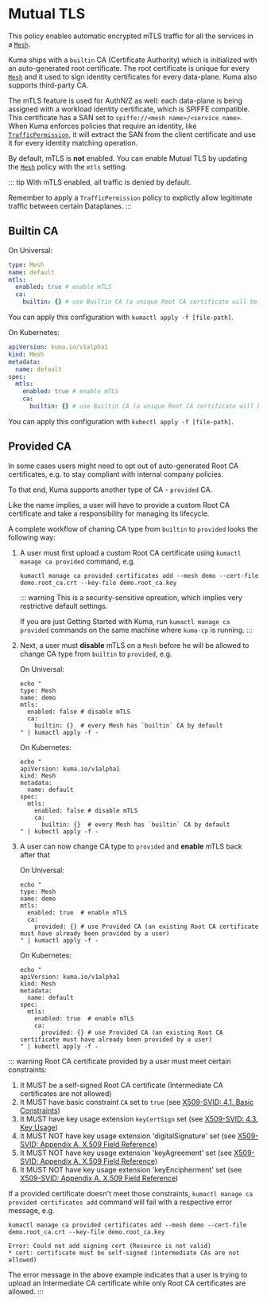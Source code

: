 # Mutual TLS

This policy enables automatic encrypted mTLS traffic for all the services in a [`Mesh`](../mesh).

Kuma ships with a `builtin` CA (Certificate Authority) which is initialized with an auto-generated root certificate. The root certificate is unique for every [`Mesh`](../mesh) and it used to sign identity certificates for every data-plane. Kuma also supports third-party CA.

The mTLS feature is used for AuthN/Z as well: each data-plane is being assigned with a workload identity certificate, which is SPIFFE compatible. This certificate has a SAN set to `spiffe://<mesh name>/<service name>`. When Kuma enforces policies that require an identity, like [`TrafficPermission`](../traffic-permissions), it will extract the SAN from the client certificate and use it for every identity matching operation.

By default, mTLS is **not** enabled. You can enable Mutual TLS by updating the [`Mesh`](../mesh) policy with the `mtls` setting.

::: tip
With mTLS enabled, all traffic is denied by default.

Remember to apply a `TrafficPermission` policy to explictly allow legitimate traffic between certain Dataplanes.
:::

## Builtin CA

On Universal:

```yaml
type: Mesh
name: default
mtls:
  enabled: true # enable mTLS
  ca:
    builtin: {} # use Builtin CA (a unique Root CA certificate will be generated automatically)
```

You can apply this configuration with `kumactl apply -f [file-path]`.

On Kubernetes:

```yaml
apiVersion: kuma.io/v1alpha1
kind: Mesh
metadata:
  name: default
spec:
  mtls:
    enabled: true # enable mTLS
    ca:
      builtin: {} # use Builtin CA (a unique Root CA certificate will be generated automatically)
```

You can apply this configuration with `kubectl apply -f [file-path]`.

## Provided CA

In some cases users might need to opt out of auto-generated Root CA certificates, e.g. to stay compliant with internal company policies.

To that end, Kuma supports another type of CA - `provided` CA.

Like the name implies, a user will have to provide a custom Root CA certificate and take a responsibility for managing its lifecycle.

A complete workflow of chaning CA type from `builtin` to `provided` looks the following way:

1. A user must first upload a custom Root CA certificate using `kumactl manage ca provided` command, e.g.

   ```shell
   kumactl manage ca provided certificates add --mesh demo --cert-file demo.root_ca.crt --key-file demo.root_ca.key
   ```

   ::: warning
   This is a security-sensitive opreation, which implies very restrictive default settings.

   If you are just Getting Started with Kuma, run `kumactl manage ca provided` commands on the same machine where `kuma-cp` is running.
   :::

2. Next, a user must **disable** mTLS on a `Mesh` before he will be allowed to change CA type from `builtin` to `provided`, e.g.

   On Universal:

   ```shell
   echo "
   type: Mesh
   name: demo
   mtls:
     enabled: false # disable mTLS
     ca:
       builtin: {}  # every Mesh has `builtin` CA by default
   " | kumactl apply -f -
   ```

   On Kubernetes:

   ```shell
   echo "
   apiVersion: kuma.io/v1alpha1
   kind: Mesh
   metadata:
     name: default
   spec:
     mtls:
       enabled: false # disable mTLS
       ca:
         builtin: {}  # every Mesh has `builtin` CA by default
   " | kubectl apply -f -
   ```

3. A user can now change CA type to `provided` and **enable** mTLS back after that

   On Universal:

   ```shell
   echo "
   type: Mesh
   name: demo
   mtls:
     enabled: true  # enable mTLS
     ca:
       provided: {} # use Provided CA (an existing Root CA certificate must have already been provided by a user)
   " | kumactl apply -f -
   ```

   On Kubernetes:

   ```shell
   echo "
   apiVersion: kuma.io/v1alpha1
   kind: Mesh
   metadata:
     name: default
   spec:
     mtls:
       enabled: true  # enable mTLS
       ca:
         provided: {} # use Provided CA (an existing Root CA certificate must have already been provided by a user)
   " | kubectl apply -f -
   ```

::: warning
Root CA certificate provided by a user must meet certain constraints:
1. It MUST be a self-signed Root CA certificate (Intermediate CA certificates are not allowed)
2. It MUST have basic constraint `CA` set to `true` (see [X509-SVID: 4.1. Basic Constraints](https://github.com/spiffe/spiffe/blob/master/standards/X509-SVID.md#41-basic-constraints))
3. It MUST have key usage extension `keyCertSign` set (see [X509-SVID: 4.3. Key Usage](https://github.com/spiffe/spiffe/blob/master/standards/X509-SVID.md#43-key-usage))
4. It MUST NOT have key usage extension 'digitalSignature' set (see [X509-SVID: Appendix A. X.509 Field Reference](https://github.com/spiffe/spiffe/blob/master/standards/X509-SVID.md#appendix-a-x509-field-reference))
5. It MUST NOT have key usage extension 'keyAgreement' set (see [X509-SVID: Appendix A. X.509 Field Reference](https://github.com/spiffe/spiffe/blob/master/standards/X509-SVID.md#appendix-a-x509-field-reference))
6. It MUST NOT have key usage extension 'keyEncipherment' set (see [X509-SVID: Appendix A. X.509 Field Reference](https://github.com/spiffe/spiffe/blob/master/standards/X509-SVID.md#appendix-a-x509-field-reference))

If a provided certificate doesn't meet those constraints, `kumactl manage ca provided certificates add` command will fail with a respective error message, e.g.

```shell
kumactl manage ca provided certificates add --mesh demo --cert-file demo.root_ca.crt --key-file demo.root_ca.key

Error: Could not add signing cert (Resource is not valid)
* cert: certificate must be self-signed (intermediate CAs are not allowed)
```

The error message in the above example indicates that a user is trying to upload an Intermediate CA certificate while only Root CA certificates are allowed.
:::
